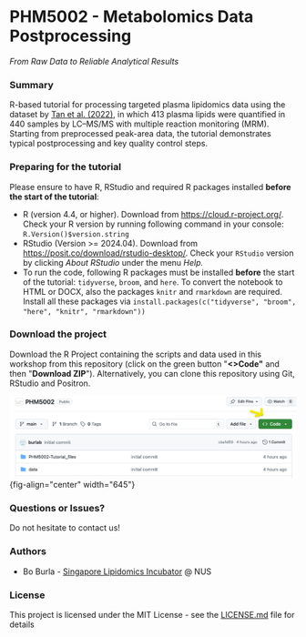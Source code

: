 # PHM5002 - Metabolomics Data Postprocessing

*From Raw Data to Reliable Analytical Results*

### Summary

R-based tutorial for processing targeted plasma lipidomics data using the dataset by [Tan et al. (2022)](https://doi.org/10.1161/ATVBAHA.121.316847), in which 413 plasma lipids were quantified in 440 samples by LC–MS/MS with multiple reaction monitoring (MRM). Starting from preprocessed peak-area data, the tutorial demonstrates typical postprocessing and key quality control steps.

### Preparing for the tutorial

Please ensure to have R, RStudio and required R packages installed **before the start of the tutorial**:

-   R (version 4.4, or higher). Download from <https://cloud.r-project.org/>. Check your R version by running following command in your console: `R.Version()$version.string`
-   RStudio (Version \>= 2024.04). Download from <https://posit.co/download/rstudio-desktop/>. Check your `RStudio` version by clicking *About RStudio* under the menu *Help.*
-   To run the code, following R packages must be installed **before** the start of the tutorial: `tidyverse`, `broom`, and `here`. To convert the notebook to HTML or DOCX, also the packages `knitr` and `rmarkdown` are required. Install all these packages via `install.packages(c("tidyverse", "broom", "here", "knitr", "rmarkdown"))`

### Download the project

Download the R Project containing the scripts and data used in this workshop from this repository (click on the green button "**\<\>Code"** and then "**Download ZIP**"). Alternatively, you can clone this repository using Git, RStudio and Positron.

![](images/clipboard-1540060641.png){fig-align="center" width="645"}

### Questions or Issues?

Do not hesitate to contact us!

### Authors

-   Bo Burla - [Singapore Lipidomics Incubator](https://sling.sg) \@ NUS

### License

This project is licensed under the MIT License - see the [LICENSE.md](LICENSE.md) file for details
